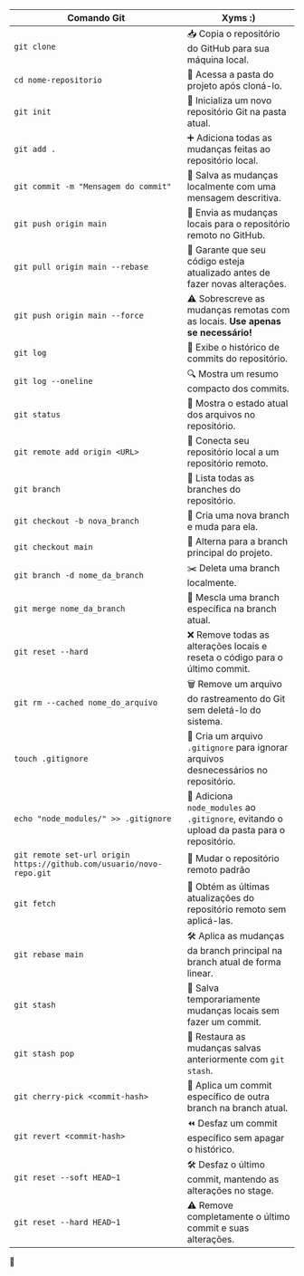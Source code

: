 | Comando Git | Xyms :) |
|------------|------------|
| `git clone` | 📥 Copia o repositório do GitHub para sua máquina local. |
| `cd nome-repositorio` | 📂 Acessa a pasta do projeto após cloná-lo. |
| `git init` | 🏁 Inicializa um novo repositório Git na pasta atual. |
| `git add .` | ➕ Adiciona todas as mudanças feitas ao repositório local. |
| `git commit -m "Mensagem do commit"` | 💾 Salva as mudanças localmente com uma mensagem descritiva. |
| `git push origin main` | 🚀 Envia as mudanças locais para o repositório remoto no GitHub. |
| `git pull origin main --rebase` | 🔄 Garante que seu código esteja atualizado antes de fazer novas alterações. |
| `git push origin main --force` | ⚠️ Sobrescreve as mudanças remotas com as locais. **Use apenas se necessário!** |
| `git log` | 📜 Exibe o histórico de commits do repositório. |
| `git log --oneline` | 🔍 Mostra um resumo compacto dos commits. |
| `git status` | 📢 Mostra o estado atual dos arquivos no repositório. |
| `git remote add origin <URL>` | 🔗 Conecta seu repositório local a um repositório remoto. |
| `git branch` | 🌿 Lista todas as branches do repositório. |
| `git checkout -b nova_branch` | 🌱 Cria uma nova branch e muda para ela. |
| `git checkout main` | 🔄 Alterna para a branch principal do projeto. |
| `git branch -d nome_da_branch` | ✂️ Deleta uma branch localmente. |
| `git merge nome_da_branch` | 🔗 Mescla uma branch específica na branch atual. |
| `git reset --hard` | ❌ Remove todas as alterações locais e reseta o código para o último commit. |
| `git rm --cached nome_do_arquivo` | 🗑️ Remove um arquivo do rastreamento do Git sem deletá-lo do sistema. |
| `touch .gitignore` | 🚫 Cria um arquivo `.gitignore` para ignorar arquivos desnecessários no repositório. |
| `echo "node_modules/" >> .gitignore` | 📂 Adiciona `node_modules` ao `.gitignore`, evitando o upload da pasta para o repositório. |
| `git remote set-url origin https://github.com/usuario/novo-repo.git` | 💨 Mudar o repositório remoto padrão  |
| `git fetch` | 🔄 Obtém as últimas atualizações do repositório remoto sem aplicá-las. |
| `git rebase main` | 🛠️ Aplica as mudanças da branch principal na branch atual de forma linear. |
| `git stash` | 💾 Salva temporariamente mudanças locais sem fazer um commit. |
| `git stash pop` | 🔄 Restaura as mudanças salvas anteriormente com `git stash`. |
| `git cherry-pick <commit-hash>` | 🍒 Aplica um commit específico de outra branch na branch atual. |
| `git revert <commit-hash>` | ⏪ Desfaz um commit específico sem apagar o histórico. |
| `git reset --soft HEAD~1` | 🛠️ Desfaz o último commit, mantendo as alterações no stage. |
| `git reset --hard HEAD~1` | ⚠️ Remove completamente o último commit e suas alterações. |

🚀
